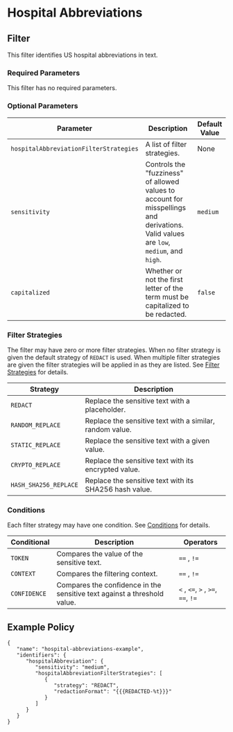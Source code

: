# Hospital Abbreviations

## Filter

This filter identifies US hospital abbreviations in text.

### Required Parameters

This filter has no required parameters.

### Optional Parameters

| Parameter                              | Description                                                                                                                           | Default Value |
| -------------------------------------- | ------------------------------------------------------------------------------------------------------------------------------------- | ------------- |
| `hospitalAbbreviationFilterStrategies` | A list of filter strategies.                                                                                                          | None          |
| `sensitivity`                          | Controls the "fuzziness" of allowed values to account for misspellings and derivations. Valid values are `low`, `medium`, and `high`. | `medium`      |
| `capitalized`            | Whether or not the first letter of the term must be capitalized to be redacted.                                                       | `false`        |

### Filter Strategies

The filter may have zero or more filter strategies. When no filter strategy is given the default strategy of `REDACT` is used. When multiple filter strategies are given the filter strategies will be applied in as they are listed. See [Filter Strategies](#filter-strategies) for details.

| Strategy              | Description                                              |
| --------------------- | -------------------------------------------------------- |
| `REDACT`              | Replace the sensitive text with a placeholder.           |
| `RANDOM_REPLACE`      | Replace the sensitive text with a similar, random value. |
| `STATIC_REPLACE`      | Replace the sensitive text with a given value.           |
| `CRYPTO_REPLACE`      | Replace the sensitive text with its encrypted value.     |
| `HASH_SHA256_REPLACE` | Replace the sensitive text with its SHA256 hash value.   |

### Conditions

Each filter strategy may have one condition. See [Conditions](#conditions) for details.

| Conditional  | Description                                                              | Operators                          |
| ------------ | ------------------------------------------------------------------------ | ---------------------------------- |
| `TOKEN`      | Compares the value of the sensitive text.                                | `==` , `!=`                        |
| `CONTEXT`    | Compares the filtering context.                                          | `==` , `!=`                        |
| `CONFIDENCE` | Compares the confidence in the sensitive text against a threshold value. | `<` , `<=`, `>` , `>=`, `==`, `!=` |

## Example Policy

```
{
   "name": "hospital-abbreviations-example",
   "identifiers": {
      "hospitalAbbreviation": {
         "sensitivity": "medium",
         "hospitalAbbreviationFilterStrategies": [
            {
               "strategy": "REDACT",
               "redactionFormat": "{{{REDACTED-%t}}}"
            }
         ]
      }
   }
}
```
